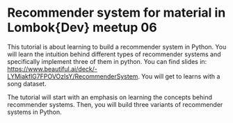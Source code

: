 # Recommender system for material in Lombok{Dev} meetup 06

This tutorial is about learning to build a recommender system in Python. You will learn the intuition behind different types of recommender systems and specifically implement three of them in python. You can find slides in: https://www.beautiful.ai/deck/-LYMiakflG7FPOVOzIsY/RecommenderSystem. You will get to learns with a song dataset.

The tutorial will start with an emphasis on learning the concepts behind recommender systems. Then, you will build three variants of recommender systems in Python.

